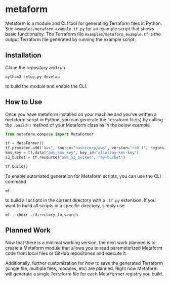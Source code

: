 # metaform

Metaform is a module and CLI tool for generating Terraform files in Python.  See `examples/metaform_example.tf.py` for an example script that shows basic functionality.  The Terraform file `examples/metaform_example.tf` is the output Terraform file generated by running the example script.

## Installation

Clone the repository and run
```shell
python3 setup.py develop
```
to build the module and enable the CLI.

## How to Use

Once you have metaform installed on your machine and you've written a metaform script in Python, you can generate the Terraform file(s) by calling the `.build()` method of your Metaform class as in the below example
```python
from metaform.compose import MetaFormer

tf = MetaFormer()
tf.provider.add("aws", source="hashicorp/aws", version="~>0.1", region="us-east-1a")
kms_key = tf.data("aws_kms_key", key_id="alias/my-kms-key")
s3_bucket = tf.resource("aws_s3_bucket", "my-bucket")

tf.build()
```
To enable automated generation for Metaform scripts, you can use the CLI command
```shell
mf
```
to build all scripts in the current directory with a `.tf.py` extension.  If you want to build all scripts in a specific directory, simply use
```shell
mf --chdir ./directory_to_search
```

## Planned Work

Now that there is a minimal working version, the next work planned is to create a Metaform module that allows you to read parameterized Metaform code from local files or GitHub repositories and execute it.

Additionally, further customization for how to save the generated Terraform (single file, multiple files, modules, etc) are planned.  Right now Metaform will generate a single Terraform file for each MetaFormer registry you build.
